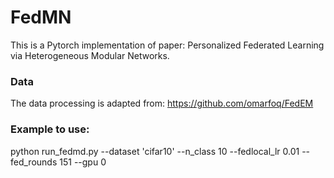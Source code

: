 # FedMN
This is a Pytorch implementation of paper: Personalized Federated Learning via Heterogeneous Modular Networks.

### Data
The data processing is adapted from: https://github.com/omarfoq/FedEM

### Example to use:
python run_fedmd.py --dataset 'cifar10' --n_class 10 --fedlocal_lr 0.01 --fed_rounds 151 --gpu 0
